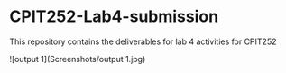 # CPIT252-Lab4-submission
This repository contains the deliverables for lab 4 activities for CPIT252

![output 1](Screenshots/output 1.jpg)
